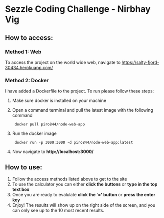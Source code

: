 # Sezzle Coding Challenge - Nirbhay Vig

## How to access:

### Method 1: Web

To access the project on the world wide web, navigate to https://salty-fjord-30434.herokuapp.com/

### Method 2: Docker

I have added a Dockerfile to the project. To run please follow these steps:

1. Make sure docker is installed on your machine
2. Open a command terminal and pull the latest image with the following command

        docker pull piro844/node-web-app
3. Run the docker image

        docker run -p 3000:3000 -d piro844/node-web-app:latest
4. Now navigate to **http://localhost:3000/**

## How to use:

1. Follow the access methods listed above to get to the site
2. To use the calculator you can either **click the buttons** or **type in the top text box**
3. Once you are ready to evalulate **click the '=' button** or **press the enter key**
4. Enjoy! The results will show up on the right side of the screen, and you can only see up to the 10 most recent results.
